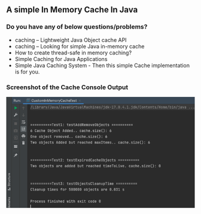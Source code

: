 ## A simple In Memory Cache In Java

### Do you have any of below questions/problems?
* caching – Lightweight Java Object cache API
* caching – Looking for simple Java in-memory cache
* How to create thread-safe in memory caching?
* Simple Caching for Java Applications
* Simple Java Caching System - Then this simple Cache implementation is for you.

### Screenshot of the Cache Console Output
![This is an image](src/main/resources/static/testOutput.png)